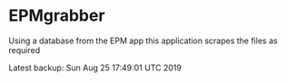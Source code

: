 # EPMgrabber
Using a database from the EPM app this application scrapes the files as required


Latest backup: Sun Aug 25 17:49:01 UTC 2019
